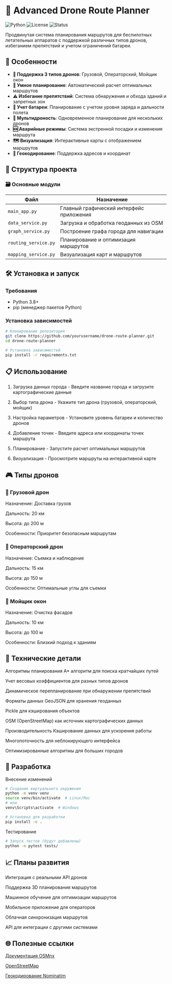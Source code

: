 # 🚁 Advanced Drone Route Planner

![Python](https://img.shields.io/badge/Python-3.8%2B-blue)
![License](https://img.shields.io/badge/License-MIT-green)
![Status](https://img.shields.io/badge/Status-Active%20Development-orange)

Продвинутая система планирования маршрутов для беспилотных летательных аппаратов с поддержкой различных типов дронов, избеганием препятствий и учетом ограничений батареи.

## 🌟 Особенности

- **🤖 Поддержка 3 типов дронов**: Грузовой, Операторский, Мойщик окон
- **🎯 Умное планирование**: Автоматический расчет оптимальных маршрутов
- **⚠️ Избегание препятствий**: Система обнаружения и обхода зданий и запретных зон
- **🔋 Учет батареи**: Планирование с учетом уровня заряда и дальности полета
- **👥 Мультидроность**: Одновременное планирование для нескольких дронов
- **🆘 Аварийные режимы**: Система экстренной посадки и изменения маршрута
- **🗺️ Визуализация**: Интерактивные карты с отображением маршрутов
- **🏢 Геокодирование**: Поддержка адресов и координат

## 📁 Структура проекта

### 🗃️ Основные модули

| Файл | Назначение |
|------|------------|
| `main_app.py` | Главный графический интерфейс приложения |
| `data_service.py` | Загрузка и обработка геоданных из OSM |
| `graph_service.py` | Построение графа города для навигации |
| `routing_service.py` | Планирование и оптимизация маршрутов |
| `mapping_service.py` | Визуализация карт и маршрутов |

## 🛠️ Установка и запуск

### Требования

- Python 3.8+
- pip (менеджер пакетов Python)

### Установка зависимостей

```bash
# Клонирование репозитория
git clone https://github.com/yourusername/drone-route-planner.git
cd drone-route-planner

# Установка зависимостей
pip install -r requirements.txt
```
## 📋 Использование
1) Загрузка данных города - Введите название города и загрузите картографические данные

2) Выбор типа дрона - Укажите тип дрона (грузовой, операторский, мойщик)

3) Настройка параметров - Установите уровень батареи и количество дронов

4) Добавление точек - Введите адреса или координаты точек маршрута

5) Планирование - Запустите расчет оптимальных маршрутов

6) Визуализация - Просмотрите маршруты на интерактивной карте

## 🎮 Типы дронов
### 🚚 Грузовой дрон
Назначение: Доставка грузов

Дальность: 20 км

Высота: до 200 м

Особенности: Приоритет безопасным маршрутам

### 🎥 Операторский дрон
Назначение: Съемка и наблюдение

Дальность: 15 км

Высота: до 150 м

Особенности: Оптимальные углы для съемки

### 🧽 Мойщик окон
Назначение: Очистка фасадов

Дальность: 10 км

Высота: до 100 м

Особенности: Близкий подход к зданиям

## 🔧 Технические детали
Алгоритмы планирования
A* алгоритм для поиска кратчайших путей

Учет весовых коэффициентов для разных типов дронов

Динамическое перепланирование при обнаружении препятствий

Форматы данных
GeoJSON для хранения геоданных

Pickle для кэширования объектов

OSM (OpenStreetMap) как источник картографических данных

Производительность
Кэширование данных для ускорения работы

Многопоточность для неблокирующего интерфейса

Оптимизированные алгоритмы для больших городов

## 🤝 Разработка
Внесение изменений
``` bash
# Создание виртуального окружения
python -m venv venv
source venv/bin/activate  # Linux/Mac
# или
venv\Scripts\activate  # Windows

# Установка для разработки
pip install -e .
```
Тестирование
``` bash
# Запуск тестов (будут добавлены)
python -m pytest tests/
```

## 📈 Планы развития
Интеграция с реальными API дронов

Поддержка 3D планирования маршрутов

Машинное обучение для оптимизации маршрутов

Мобильное приложение для операторов

Облачная синхронизация маршрутов

API для интеграции с другими системами

## 🌐 Полезные ссылки
[Документация OSMnx](https://osmnx.readthedocs.io/)

[OpenStreetMap](https://www.openstreetmap.org/)

[Геокодирование Nominatim](https://nominatim.org/)

